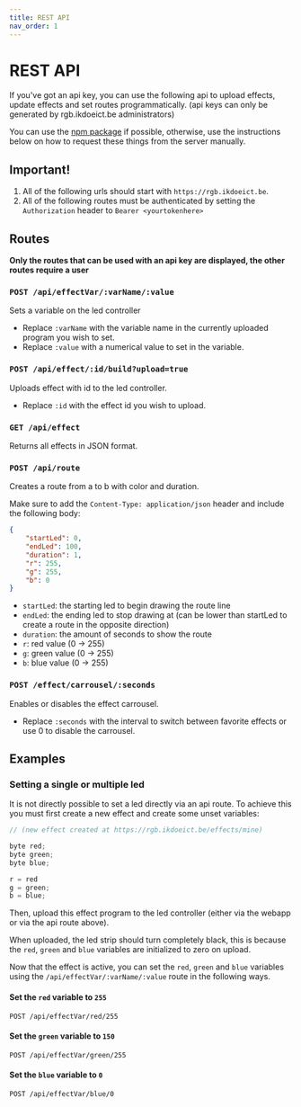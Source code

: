 ```yaml
---
title: REST API
nav_order: 1
---
```


# REST API

If you've got an api key, you can use the following api to upload effects, update effects and set routes programmatically.
(api keys can only be generated by rgb.ikdoeict.be administrators)

You can use the [npm package](http://npmjs.com/package/rgb-navigation-api) if possible, otherwise, use the instructions below on how to request these things from the server manually.

## Important!

1. All of the following urls should start with `https://rgb.ikdoeict.be`.
2. All of the following routes must be authenticated by setting the `Authorization` header to `Bearer <yourtokenhere>`

## Routes

**Only the routes that can be used with an api key are displayed, the other routes require a user**

### `POST /api/effectVar/:varName/:value`

Sets a variable on the led controller

-   Replace `:varName` with the variable name in the currently uploaded program you wish to set.
-   Replace `:value` with a numerical value to set in the variable.

### `POST /api/effect/:id/build?upload=true`

Uploads effect with id to the led controller.

-   Replace `:id` with the effect id you wish to upload.

### `GET /api/effect`

Returns all effects in JSON format.

### `POST /api/route`

Creates a route from a to b with color and duration.

Make sure to add the `Content-Type: application/json` header and include the following body:

```json
{
    "startLed": 0,
    "endLed": 100,
    "duration": 1,
    "r": 255,
    "g": 255,
    "b": 0
}
```

-   `startLed`: the starting led to begin drawing the route line
-   `endLed`: the ending led to stop drawing at (can be lower than startLed to create a route in the opposite direction)
-   `duration`: the amount of seconds to show the route
-   `r`: red value (0 -> 255)
-   `g`: green value (0 -> 255)
-   `b`: blue value (0 -> 255)

### `POST /effect/carrousel/:seconds`

Enables or disables the effect carrousel.

-   Replace `:seconds` with the interval to switch between favorite effects or use 0 to disable the carrousel.

## Examples

### Setting a single or multiple led

It is not directly possible to set a led directly via an api route. To achieve this you must first create a new effect and create some unset variables:

```c
// (new effect created at https://rgb.ikdoeict.be/effects/mine)

byte red;
byte green;
byte blue;

r = red
g = green;
b = blue;
```

Then, upload this effect program to the led controller (either via the webapp or via the api route above).

When uploaded, the led strip should turn completely black, this is because the `red`, `green` and `blue` variables are initialized to zero on upload.

Now that the effect is active, you can set the `red`, `green` and `blue` variables using the `/api/effectVar/:varName/:value` route in the following ways.

#### Set the `red` variable to `255`

`POST /api/effectVar/red/255`

#### Set the `green` variable to `150`

`POST /api/effectVar/green/255`

#### Set the `blue` variable to `0`

`POST /api/effectVar/blue/0`
